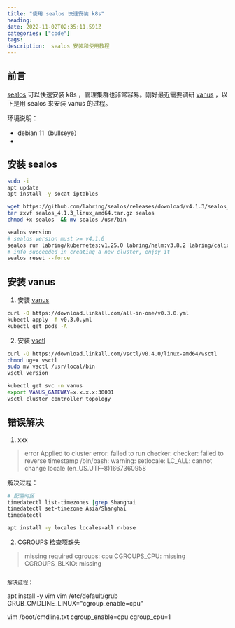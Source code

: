 ```yaml
---
title: "使用 sealos 快速安装 k8s"
heading:
date: 2022-11-02T02:35:11.591Z
categories: ["code"]
tags: 
description:  sealos 安装和使用教程
---
```

## 前言
[sealos](https://www.sealos.io/zh-Hans/docs/getting-started/prerequisites) 可以快速安装 k8s ，管理集群也非常容易。刚好最近需要调研 [vanus](https://docs.linkall.com/introduction/what-is-vanus) ，以下是用 sealos 来安装 vanus 的过程。

环境说明：
- debian 11（bullseye）
- 

## 安装 sealos
```bash
sudo -i
apt update
apt install -y socat iptables

wget https://github.com/labring/sealos/releases/download/v4.1.3/sealos_4.1.3_linux_amd64.tar.gz 
tar zxvf sealos_4.1.3_linux_amd64.tar.gz sealos 
chmod +x sealos  && mv sealos /usr/bin

sealos version
# sealos version must >= v4.1.0
sealos run labring/kubernetes:v1.25.0 labring/helm:v3.8.2 labring/calico:v3.24.1 --single
# info succeeded in creating a new cluster, enjoy it
sealos reset --force
```


## 安装 vanus
1. 安装 [vanus](https://docs.linkall.com/getting-started/quick-start)
```bash
curl -O https://download.linkall.com/all-in-one/v0.3.0.yml
kubectl apply -f v0.3.0.yml
kubectl get pods -A
```
2. 安装 [vsctl](https://docs.linkall.com/getting-started/quick-start#command-line-tool)
```bash
curl -O https://download.linkall.com/vsctl/v0.4.0/linux-amd64/vsctl
chmod ug+x vsctl
sudo mv vsctl /usr/local/bin
vsctl version

kubectl get svc -n vanus
export VANUS_GATEWAY=x.x.x.x:30001
vsctl cluster controller topology

```



## 错误解决

1. xxx
> error Applied to cluster error: failed to run checker: checker: failed to reverse timestamp /bin/bash: warning: setlocale: LC_ALL: cannot change locale (en_US.UTF-8)1667360958

解决过程：
```bash
# 配置时区
timedatectl list-timezones |grep Shanghai
timedatectl set-timezone Asia/Shanghai
timedatectl

apt install -y locales locales-all r-base
```


2. CGROUPS 检查项缺失
>missing required cgroups: cpu
CGROUPS_CPU: missing
CGROUPS_BLKIO: missing
```bash

解决过程：
```
apt install -y vim 
vim /etc/default/grub
GRUB_CMDLINE_LINUX="cgroup_enable=cpu"

vim /boot/cmdline.txt 
cgroup_enable=cpu 
cgroup_cpu=1
```

